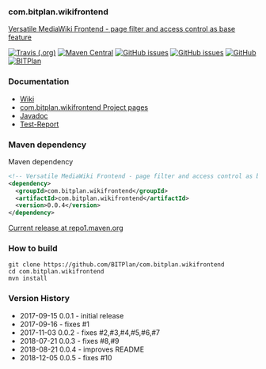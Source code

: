 ### com.bitplan.wikifrontend
[Versatile MediaWiki Frontend - page filter and access control as base feature](http://wikicms.bitplan.com/)

[![Travis (.org)](https://img.shields.io/travis/BITPlan/com.bitplan.wikifrontend.svg)](https://travis-ci.org/BITPlan/com.bitplan.wikifrontend)
[![Maven Central](https://img.shields.io/maven-central/v/com.bitplan.wikifrontend/com.bitplan.wikifrontend.svg)](https://search.maven.org/artifact/com.bitplan.wikifrontend/com.bitplan.wikifrontend/0.0.4/jar)
[![GitHub issues](https://img.shields.io/github/issues/BITPlan/com.bitplan.wikifrontend.svg)](https://github.com/BITPlan/com.bitplan.wikifrontend/issues)
[![GitHub issues](https://img.shields.io/github/issues-closed/BITPlan/com.bitplan.wikifrontend.svg)](https://github.com/BITPlan/com.bitplan.wikifrontend/issues/?q=is%3Aissue+is%3Aclosed)
[![GitHub](https://img.shields.io/github/license/BITPlan/com.bitplan.wikifrontend.svg)](https://www.apache.org/licenses/LICENSE-2.0)
[![BITPlan](http://wiki.bitplan.com/images/wiki/thumb/3/38/BITPlanLogoFontLessTransparent.png/198px-BITPlanLogoFontLessTransparent.png)](http://www.bitplan.com)

### Documentation
* [Wiki](http://wikicms.bitplan.com/)
* [com.bitplan.wikifrontend Project pages](https://BITPlan.github.io/com.bitplan.wikifrontend)
* [Javadoc](https://BITPlan.github.io/com.bitplan.wikifrontend/apidocs/index.html)
* [Test-Report](https://BITPlan.github.io/com.bitplan.wikifrontend/surefire-report.html)
### Maven dependency

Maven dependency
```xml
<!-- Versatile MediaWiki Frontend - page filter and access control as base feature http://wikicms.bitplan.com/ -->
<dependency>
  <groupId>com.bitplan.wikifrontend</groupId>
  <artifactId>com.bitplan.wikifrontend</artifactId>
  <version>0.0.4</version>
</dependency>
```

[Current release at repo1.maven.org](http://repo1.maven.org/maven2/com/bitplan/wikifrontend/com.bitplan.wikifrontend/0.0.4/)

### How to build
```
git clone https://github.com/BITPlan/com.bitplan.wikifrontend
cd com.bitplan.wikifrontend
mvn install
```
### Version History
* 2017-09-15 0.0.1 - initial release
* 2017-09-16       - fixes #1
* 2017-11-03 0.0.2 - fixes #2,#3,#4,#5,#6,#7
* 2018-07-21 0.0.3 - fixes #8,#9
* 2018-08-21 0.0.4 - improves README
* 2018-12-05 0.0.5 - fixes #10
